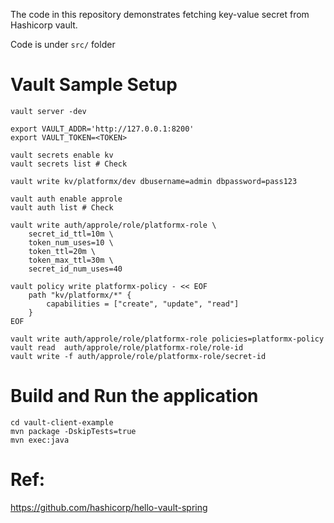 The code in this repository demonstrates fetching key-value secret from Hashicorp vault.

Code is under `src/` folder

# Vault Sample Setup 

```
vault server -dev

export VAULT_ADDR='http://127.0.0.1:8200'
export VAULT_TOKEN=<TOKEN>

vault secrets enable kv
vault secrets list # Check

vault write kv/platformx/dev dbusername=admin dbpassword=pass123

vault auth enable approle
vault auth list # Check

vault write auth/approle/role/platformx-role \
    secret_id_ttl=10m \
    token_num_uses=10 \
    token_ttl=20m \
    token_max_ttl=30m \
    secret_id_num_uses=40

vault policy write platformx-policy - << EOF
    path "kv/platformx/*" {
        capabilities = ["create", "update", "read"]
    }
EOF

vault write auth/approle/role/platformx-role policies=platformx-policy
vault read  auth/approle/role/platformx-role/role-id
vault write -f auth/approle/role/platformx-role/secret-id
```

# Build and Run the application
```
cd vault-client-example
mvn package -DskipTests=true
mvn exec:java
```

# Ref:
https://github.com/hashicorp/hello-vault-spring
